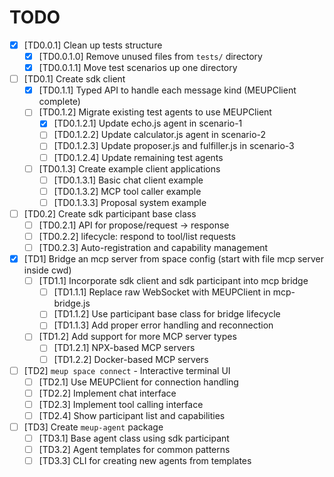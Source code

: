 # TODO

- [x] [TD0.0.1] Clean up tests structure
    - [x] [TD0.0.1.0] Remove unused files from `tests/` directory
    - [x] [TD0.0.1.1] Move test scenarios up one directory

- [ ] [TD0.1] Create sdk client
    - [x] [TD0.1.1] Typed API to handle each message kind (MEUPClient complete)
    - [ ] [TD0.1.2] Migrate existing test agents to use MEUPClient
        - [x] [TD0.1.2.1] Update echo.js agent in scenario-1
        - [ ] [TD0.1.2.2] Update calculator.js agent in scenario-2
        - [ ] [TD0.1.2.3] Update proposer.js and fulfiller.js in scenario-3
        - [ ] [TD0.1.2.4] Update remaining test agents
    - [ ] [TD0.1.3] Create example client applications
        - [ ] [TD0.1.3.1] Basic chat client example
        - [ ] [TD0.1.3.2] MCP tool caller example
        - [ ] [TD0.1.3.3] Proposal system example
    
- [ ] [TD0.2] Create sdk participant base class
    - [ ] [TD0.2.1] API for propose/request -> response
    - [ ] [TD0.2.2] lifecycle: respond to tool/list requests
    - [ ] [TD0.2.3] Auto-registration and capability management

- [x] [TD1] Bridge an mcp server from space config (start with file mcp server inside cwd)
    - [ ] [TD1.1] Incorporate sdk client and sdk participant into mcp bridge
        - [ ] [TD1.1.1] Replace raw WebSocket with MEUPClient in mcp-bridge.js
        - [ ] [TD1.1.2] Use participant base class for bridge lifecycle
        - [ ] [TD1.1.3] Add proper error handling and reconnection
    - [ ] [TD1.2] Add support for more MCP server types
        - [ ] [TD1.2.1] NPX-based MCP servers
        - [ ] [TD1.2.2] Docker-based MCP servers
        
- [ ] [TD2] `meup space connect` - Interactive terminal UI
    - [ ] [TD2.1] Use MEUPClient for connection handling
    - [ ] [TD2.2] Implement chat interface
    - [ ] [TD2.3] Implement tool calling interface
    - [ ] [TD2.4] Show participant list and capabilities
    
- [ ] [TD3] Create `meup-agent` package
    - [ ] [TD3.1] Base agent class using sdk participant
    - [ ] [TD3.2] Agent templates for common patterns
    - [ ] [TD3.3] CLI for creating new agents from templates
